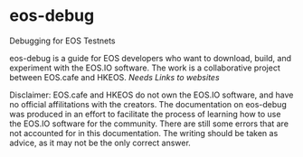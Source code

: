 # eos-debug
Debugging for EOS Testnets

eos-debug is a guide for EOS developers who want to download, build, and experiment with the EOS.IO software. The work is a collaborative project between EOS.cafe and HKEOS. *Needs Links to websites*

Disclaimer: EOS.cafe and HKEOS do not own the EOS.IO software, and have no official affilitations with the creators. The documentation on eos-debug was produced in an effort to facilitate the process of learning how to use the EOS.IO software for the community. There are still some errors that are not accounted for in this documentation. The writing should be taken as advice, as it may not be the only correct answer.
